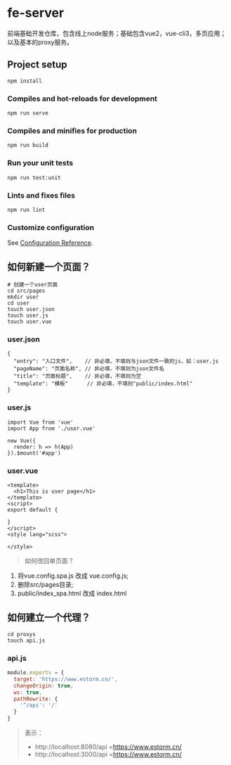 # fe-server

前端基础开发仓库，包含线上node服务；基础包含vue2，vue-cli3，多页应用；以及基本的proxy服务。

## Project setup
```
npm install
```

### Compiles and hot-reloads for development
```
npm run serve
```

### Compiles and minifies for production
```
npm run build
```

### Run your unit tests
```
npm run test:unit
```

### Lints and fixes files
```
npm run lint
```

### Customize configuration
See [Configuration Reference](https://cli.vuejs.org/config/).


## 如何新建一个页面？

```
# 创建一个user页面
cd src/pages
mkdir user
cd user
touch user.json
touch user.js
touch user.vue
```

### user.json

```
{
  "entry": "入口文件",    // 非必填，不填则与json文件一致的js，如：user.js
  "pageName": "页面名称", // 非必填，不填则为json文件名
  "title": "页面标题",    // 非必填，不填则为空
  "template": "模板"      // 非必填，不填则"public/index.html"
}
```

### user.js
```
import Vue from 'vue'
import App from './user.vue'

new Vue({
  render: h => h(App)
}).$mount('#app')

```

### user.vue
```
<template>
  <h1>This is user page</h1>
</template>
<script>
export default {
  
}
</script>
<style lang="scss">

</style>
```

> 如何改回单页面？
1. 将vue.config.spa.js 改成 vue.config.js; 
2. 删除src/pages目录; 
3. public/index_spa.html 改成 index.html

## 如何建立一个代理？
```
cd proxys
touch api.js
```

### api.js
```js
module.exports = {
  target: 'https://www.estorm.cn/',
  changeOrigin: true,
  ws: true,
  pathRewrite: {
    '^/api': '/'
  }
}
```

> 表示：
> - http://localhost:8080/api =https://www.estorm.cn/
> - http://localhost:3000/api =https://www.estorm.cn/
